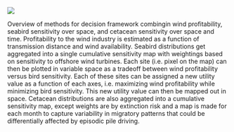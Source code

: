 ![](https://ecoquants.com/images/siting_summary_w100_dpi100.png)

Overview of methods for decision framework combingin wind profitability, seabird sensitivity over space, and cetacean sensitivity over space and time. Profitability to the wind industry is estimated as a function of transmission distance and wind availability. Seabird distributions get aggregated into a single cumulative sensitivity map with weightings based on sensitivity to offshore wind turbines. Each site (i.e. pixel on the map) can then be plotted in variable space as a tradeoff between wind profitability versus bird sensitivity. Each of these sites can be assigned a new utility value as a function of each axes, i.e. maximizing wind profitability while minimizing bird sensitivity. This new utility value can then be mapped out in space. Cetacean distributions are also aggregated into a cumulative sensitivity map, except weights are by extinction risk and a map is made for each month to capture variability in migratory patterns that could be differentially affected by episodic pile driving.
